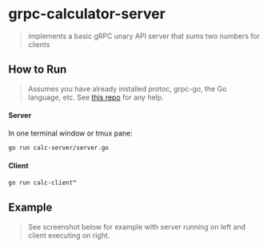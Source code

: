 # grpc-calculator-server
> implements a basic gRPC unary API server that sums two numbers for clients

## How to Run
> Assumes you have already installed protoc, grpc-go, the Go language, etc. See [this
> repo](https://github.com/protocolbuffers/protobuf) for any help.
#### Server
In one terminal window or tmux pane:
```sh
go run calc-server/server.go
```

#### Client
```sh
go run calc-client™
```

## Example
> See screenshot below for example with server running on left and client
> executing on right.

